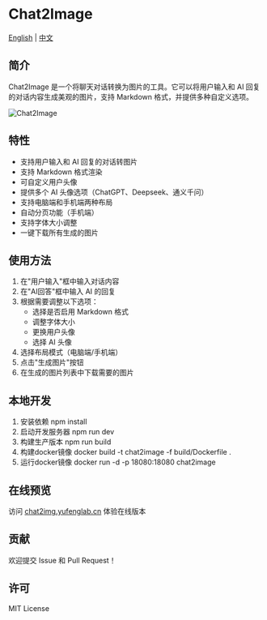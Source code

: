 # Chat2Image

[English](./README_EN.md) | [中文](./README.md)

## 简介
Chat2Image 是一个将聊天对话转换为图片的工具。它可以将用户输入和 AI 回复的对话内容生成美观的图片，支持 Markdown 格式，并提供多种自定义选项。


![Chat2Image](https://img.yufenglab.cn:443/blog/chat-2025-02-18T02-48-37-865Z-1.png)

## 特性
- 支持用户输入和 AI 回复的对话转图片
- 支持 Markdown 格式渲染
- 可自定义用户头像
- 提供多个 AI 头像选项（ChatGPT、Deepseek、通义千问）
- 支持电脑端和手机端两种布局
- 自动分页功能（手机端）
- 支持字体大小调整
- 一键下载所有生成的图片

## 使用方法
1. 在"用户输入"框中输入对话内容
2. 在"AI回答"框中输入 AI 的回复
3. 根据需要调整以下选项：
   - 选择是否启用 Markdown 格式
   - 调整字体大小
   - 更换用户头像
   - 选择 AI 头像
4. 选择布局模式（电脑端/手机端）
5. 点击"生成图片"按钮
6. 在生成的图片列表中下载需要的图片

## 本地开发
1. 安装依赖
npm install
2. 启动开发服务器
npm run dev
3. 构建生产版本
npm run build
4. 构建docker镜像
docker build -t chat2image -f build/Dockerfile .
5. 运行docker镜像
docker run -d -p 18080:18080 chat2image

## 在线预览
访问 [chat2img.yufenglab.cn](https://chat2img.yufenglab.cn) 体验在线版本

## 贡献
欢迎提交 Issue 和 Pull Request！

## 许可
MIT License